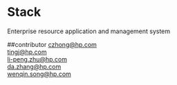 Stack
=====

Enterprise resource application and management system


##contributor
	czhong@hp.com<br/>
	tingj@hp.com<br/>
	li-peng.zhu@hp.com<br/>
	da.zhang@hp.com<br/>
	wenqin.song@hp.com<br/>